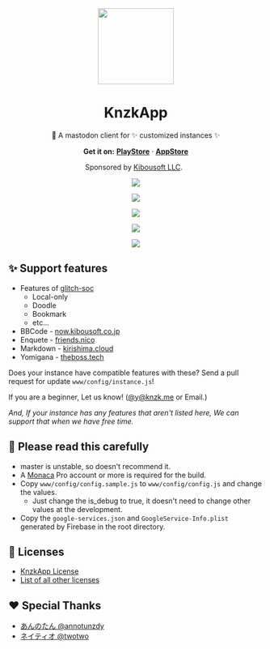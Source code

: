 <div align="center">
  <a href="https://knzkapp.nzws.me">
    <img src="https://user-images.githubusercontent.com/38746192/40487755-18d4ef0c-5fa0-11e8-9eae-f2d1ef936d72.png" width="150">
  </a>

  <h1 align="center">
    KnzkApp
  </h1>

  <p align="center">
    🐘 A mastodon client for ✨ customized instances ✨
  </p>

  <p align="center">
    <b>Get it on:</b>
    <a href="https://play.google.com/store/apps/details?id=net.knzkdev.app"><b>PlayStore</b></a>
    ·
    <a href="https://itunes.apple.com/jp/app/knzkapp/id1296825434"><b>AppStore</b></a>
  </p>

  <p align="center">
    Sponsored by <a href="http://kibousoft.co.jp/">Kibousoft LLC</a>.
  </p>

   <p align="center">
    <a href="http://makeapullrequest.com">
      <img src="https://img.shields.io/badge/PRs-welcome-brightgreen.svg?style=for-the-badge">
    </a>
  </p>

  <p align="center">
    <a href="https://travis-ci.org/KnzkDev/KnzkApp">
      <img src="https://img.shields.io/travis/KnzkDev/KnzkApp.svg?style=for-the-badge">
    </a>
  </p>

  <p align="center">
    <a href="https://discord.gg/5teHfRK">
      <img src="https://img.shields.io/badge/chat-on%20discord-7289DA.svg?style=for-the-badge">
    </a>
  </p>

  <p align="center">
    <a href="https://github.com/prettier/prettier">
      <img src="https://img.shields.io/badge/code_style-prettier-ff69b4.svg?style=for-the-badge">
    </a>
  </p>

  <p align="center">
    <a href="https://github.com/KnzkDev/KnzkApp/blob/master/LICENSE.md">
      <img src="https://img.shields.io/badge/license-knzkapp%20license-blue.svg?style=for-the-badge">
    </a>
  </p>
</div>

## ✨ Support features
- Features of [glitch-soc](https://github.com/glitch-soc/mastodon)
  - Local-only
  - Doodle
  - Bookmark
  - etc...
- BBCode - [now.kibousoft.co.jp](https://now.kibousoft.co.jp)
- Enquete - [friends.nico](https://friends.nico)
- Markdown - [kirishima.cloud](https://kirishima.cloud)
- Yomigana - [theboss.tech](https://theboss.tech)

Does your instance have compatible features with these?
Send a pull request for update `www/config/instance.js`!

If you are a beginner, Let us know! ([@y@knzk.me](https://knzk.me/@y) or Email.)

*And, If your instance has any features that aren't listed here, We can support that when we have free time.*

## 📢 Please read this carefully
- master is unstable, so doesn't recommend it.
- A [Monaca](https://monaca.io) Pro account or more is required for the build.
- Copy `www/config/config.sample.js` to `www/config/config.js` and change the values.
  - Just change the is_debug to true, it doesn't need to change other values at the development.
- Copy the `google-services.json` and `GoogleService-Info.plist` generated by Firebase in the root directory.

## 📜 Licenses
- [KnzkApp License](https://github.com/KnzkDev/KnzkApp/blob/master/LICENSE.md)
- [List of all other licenses](https://github.com/KnzkDev/KnzkApp/wiki/Licenses)

## ❤️ Special Thanks
- [あんのたん @annotunzdy](https://knzk.me/@annotunzdy)
- [ネイティオ @twotwo](https://knzk.me/@twotwo)
